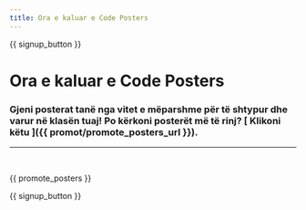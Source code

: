 ```yaml
---
title: Ora e kaluar e Code Posters
---
```


{{ signup_button }}

# Ora e kaluar e Code Posters

### Gjeni posterat tanë nga vitet e mëparshme për të shtypur dhe varur në klasën tuaj! Po kërkoni posterët më të rinj? [ Klikoni këtu ]({{ promot/promote_posters_url }}).

* * *

<br />

{{ promote_posters }}

{{ signup_button }}